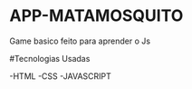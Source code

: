# APP-MATAMOSQUITO
Game basico feito para  aprender o Js

#Tecnologias Usadas

-HTML
-CSS
-JAVASCRIPT

